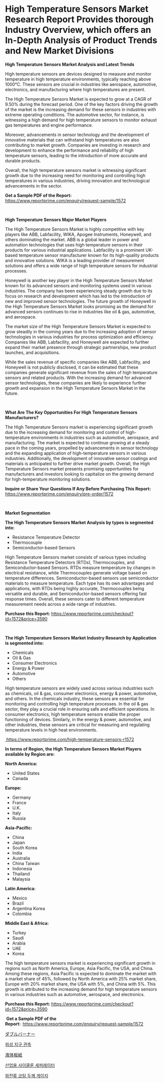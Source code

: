 <p><h1>High Temperature Sensors Market Research Report Provides thorough Industry Overview, which offers an In-Depth Analysis of Product Trends and New Market Divisions</h1></p><p><strong>High Temperature Sensors Market Analysis and Latest Trends</strong></p>
<p><p>High temperature sensors are devices designed to measure and monitor temperature in high temperature environments, typically reaching above 1000°C. These sensors are crucial in industries like aerospace, automotive, electronics, and manufacturing where high temperatures are present.</p><p>The High Temperature Sensors Market is expected to grow at a CAGR of 9.50% during the forecast period. One of the key factors driving the growth of the market is the increasing demand for these sensors in industries with extreme operating conditions. The automotive sector, for instance, is witnessing a high demand for high temperature sensors to monitor exhaust gas temperatures and engine performance.</p><p>Moreover, advancements in sensor technology and the development of innovative materials that can withstand high temperatures are also contributing to market growth. Companies are investing in research and development to enhance the performance and reliability of high temperature sensors, leading to the introduction of more accurate and durable products.</p><p>Overall, the high temperature sensors market is witnessing significant growth due to the increasing need for monitoring and controlling high temperatures in various industries, driving innovation and technological advancements in the sector.</p></p>
<p><strong>Get a Sample PDF of the Report:&nbsp;</strong> <a href="https://www.reportprime.com/enquiry/request-sample/1572">https://www.reportprime.com/enquiry/request-sample/1572</a></p>
<p>&nbsp;</p>
<p><strong>High Temperature Sensors Major Market Players</strong></p>
<p><p>The High Temperature Sensors Market is highly competitive with key players like ABB, Labfacility, WIKA, Apogee Instruments, Honeywell, and others dominating the market. ABB is a global leader in power and automation technologies that uses high temperature sensors in their products for various industrial applications. Labfacility is a prominent UK-based temperature sensor manufacturer known for its high-quality products and innovative solutions. WIKA is a leading provider of measurement solutions and offers a wide range of high temperature sensors for industrial processes.</p><p>Honeywell is another key player in the High Temperature Sensors Market known for its advanced sensors and monitoring systems used in various industries. The company has been experiencing steady growth due to its focus on research and development which has led to the introduction of new and improved sensor technologies. The future growth of Honeywell in the High Temperature Sensors Market looks promising as the demand for advanced sensors continues to rise in industries like oil & gas, automotive, and aerospace.</p><p>The market size of the High Temperature Sensors Market is expected to grow steadily in the coming years due to the increasing adoption of sensor technologies in various industries for process optimization and efficiency. Companies like ABB, Labfacility, and Honeywell are expected to further expand their market presence through strategic partnerships, new product launches, and acquisitions.</p><p>While the sales revenue of specific companies like ABB, Labfacility, and Honeywell is not publicly disclosed, it can be estimated that these companies generate significant revenue from the sales of high temperature sensors and related products. With the increasing demand for advanced sensor technologies, these companies are likely to experience further growth and expansion in the High Temperature Sensors Market in the future.</p></p>
<p>&nbsp;</p>
<p><strong>What Are The Key Opportunities For High Temperature Sensors Manufacturers?</strong></p>
<p><p>The High Temperature Sensors market is experiencing significant growth due to the increasing demand for monitoring and control of high-temperature environments in industries such as automotive, aerospace, and manufacturing. The market is expected to continue growing at a steady pace in the coming years, propelled by advancements in sensor technology and the expanding application of high-temperature sensors in various industries. Additionally, the development of innovative sensor coatings and materials is anticipated to further drive market growth. Overall, the High Temperature Sensors market presents promising opportunities for manufacturers and investors looking to capitalize on the growing demand for high-temperature monitoring solutions.</p></p>
<p><strong>Inquire or Share Your Questions If Any Before Purchasing This Report:</strong> <a href="https://www.reportprime.com/enquiry/pre-order/1572">https://www.reportprime.com/enquiry/pre-order/1572</a></p>
<p>&nbsp;</p>
<p><strong>Market Segmentation</strong></p>
<p><strong>The High Temperature Sensors Market Analysis by types is segmented into:</strong></p>
<p><ul><li>Resistance Temperature Detector</li><li>Thermocouple</li><li>Semiconductor-based Sensors</li></ul></p>
<p><p>High Temperature Sensors market consists of various types including Resistance Temperature Detectors (RTDs), Thermocouples, and Semiconductor-based Sensors. RTDs measure temperature by changes in electrical resistance, while Thermocouples generate voltage based on temperature differences. Semiconductor-based sensors use semiconductor materials to measure temperature. Each type has its own advantages and applications, with RTDs being highly accurate, Thermocouples being versatile and durable, and Semiconductor-based sensors offering fast response times. Overall, these sensors cater to different temperature measurement needs across a wide range of industries.</p></p>
<p><strong>Purchase this Report:&nbsp;</strong><a href="https://www.reportprime.com/checkout?id=1572&price=3590">https://www.reportprime.com/checkout?id=1572&price=3590</a></p>
<p>&nbsp;</p>
<p><strong>The High Temperature Sensors Market Industry Research by Application is segmented into:</strong></p>
<p><ul><li>Chemicals</li><li>Oil & Gas</li><li>Consumer Electronics</li><li>Energy & Power</li><li>Automotive</li><li>Others</li></ul></p>
<p><p>High temperature sensors are widely used across various industries such as chemicals, oil & gas, consumer electronics, energy & power, automotive, and others. In the chemicals industry, these sensors are essential for monitoring and controlling high temperature processes. In the oil & gas sector, they play a crucial role in ensuring safe and efficient operations. In consumer electronics, high temperature sensors enable the proper functioning of devices. Similarly, in the energy & power, automotive, and other industries, these sensors are critical for measuring and regulating temperature levels in high heat environments.</p></p>
<p><a href="https://www.reportprime.com/high-temperature-sensors-r1572">&nbsp;https://www.reportprime.com/high-temperature-sensors-r1572</a></p>
<p><strong>In terms of Region, the High Temperature Sensors Market Players available by Region are:</strong></p>
<p>
    <p> <strong> North America: </strong>
        <ul>
            <li>United States</li>
            <li>Canada</li>
        </ul>
        </p> 
    <p> <strong> Europe: </strong>
        <ul>
            <li>Germany</li>
            <li>France</li>
            <li>U.K.</li>
            <li>Italy</li>
            <li>Russia</li>
        </ul>
        </p> 
    <p> <strong> Asia-Pacific: </strong>
        <ul>
            <li>China</li>
            <li>Japan</li>
            <li>South Korea</li>
            <li>India</li>
            <li>Australia</li>
            <li>China Taiwan</li>
            <li>Indonesia</li>
            <li>Thailand</li>
            <li>Malaysia</li>
        </ul>
        </p> 
    <p> <strong> Latin America: </strong>
        <ul>
            <li>Mexico</li>
            <li>Brazil</li>
            <li>Argentina Korea</li>
            <li>Colombia</li>
        </ul>
        </p> 
    <p> <strong> Middle East & Africa: </strong>
        <ul>
            <li>Turkey</li>
            <li>Saudi</li>
            <li>Arabia</li>
            <li>UAE</li>
            <li>Korea</li>
        </ul>
    </p>
    </p>
<p><p>The high temperature sensors market is experiencing significant growth in regions such as North America, Europe, Asia Pacific, the USA, and China. Among these regions, Asia Pacific is expected to dominate the market with a market share of 45%, followed by North America with 25% market share, Europe with 20% market share, the USA with 5%, and China with 5%. This growth is attributed to the increasing demand for high temperature sensors in various industries such as automotive, aerospace, and electronics.</p></p>
<p><strong>Purchase this Report: </strong><a href="https://www.reportprime.com/checkout?id=1572&price=3590">https://www.reportprime.com/checkout?id=1572&price=3590</a></p>
<p>&nbsp;<strong>Get a Sample PDF of the Report:&nbsp;&nbsp;</strong><a href="https://www.reportprime.com/enquiry/request-sample/1572">https://www.reportprime.com/enquiry/request-sample/1572</a></p>
<p><strong></strong></p>
<p><p><a href="https://medium.com/@deontestanton2023/%E3%83%80%E3%83%96%E3%83%AB%E3%83%90%E3%83%BC%E3%83%8A%E3%83%BC%E3%83%9E%E3%83%BC%E3%82%B1%E3%83%83%E3%83%88-%E3%82%BF%E3%82%A4%E3%83%97-%E3%82%A2%E3%83%97%E3%83%AA%E3%82%B1%E3%83%BC%E3%82%B7%E3%83%A7%E3%83%B3-%E3%81%8A%E3%82%88%E3%81%B3%E5%9C%B0%E7%90%86%E3%81%AB%E3%82%88%E3%82%8B%E5%8C%85%E6%8B%AC%E7%9A%84%E8%A9%95%E4%BE%A1-95e6afa96dad">ダブルバーナー</a></p><p><a href="https://github.com/RichardLueilwitz787/Market-Research-Report-List-1/blob/main/121615468773.md">위성 지구 관측</a></p><p><a href="https://github.com/hwbcz413288296/Market-Research-Report-List-2/blob/main/419186271320.md">液体板紙</a></p><p><a href="https://medium.com/@leigh.tymms/%EC%82%B0%EC%97%85%EC%9A%A9-%EC%82%AC%EC%9D%B4%ED%81%B4%EB%A1%A0-%EB%B6%84%EB%A6%AC%EA%B8%B0-%EC%8B%9C%EC%9E%A5-%EC%84%B1%EA%B3%B5%EC%A0%81%EC%9D%B8-%EB%B9%84%EC%A6%88%EB%8B%88%EC%8A%A4-%EC%A0%84%EB%9E%B5%EC%9D%98-%EC%97%B4%EC%87%A0-%EC%98%88%EC%B8%A1-2031%EB%85%84%EA%B9%8C%EC%A7%80-c870d1df69d8">산업용 사이클론 세퍼레이터</a></p><p><a href="https://medium.com/@nikitaschaefer/eddy-current-coating-thickness-gauge-%EC%8B%9C%EC%9E%A5-%EB%B6%84%EC%84%9D-cagr-%EC%8B%9C%EC%9E%A5-%EC%84%B8%EB%B6%84%ED%99%94-%EB%B0%8F-%EA%B8%80%EB%A1%9C%EB%B2%8C-%EC%82%B0%EC%97%85-%EA%B0%9C%EC%9A%94-ea82077c4d89">와전류 코팅 두께 게이지</a></p></p>